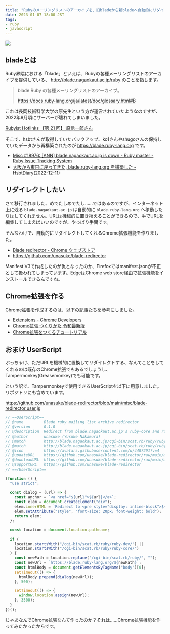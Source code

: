 ```yaml
---
title: "Rubyのメーリングリストのアーカイブを、旧bladeから新bladeへ自動的にリダイレクトするChrome拡張を作った"
date: 2023-01-07 18:00 JST
tags:
- ruby
- javascript
---
```



![](2023/blade-redirector-screenshot.png)

## bladeとは
Ruby界隈における「blade」といえば、Rubyの各種メーリングリストのアーカイブを提供している、 <http://blade.nagaokaut.ac.jp/ruby> のことを指します。
> blade
> Ruby の各種メーリングリストのアーカイブ。
> 
> <https://docs.ruby-lang.org/ja/latest/doc/glossary.html#B>

これは長岡技術科学大学の原先生という方が運営されていたようなのですが、2022年8月頃にサーバーが壊れてしまいました。

[Rubyist Hotlinks 【第 21 回】 原信一郎さん](https://magazine.rubyist.net/articles/0023/0023-Hotlinks.html)

そこで、hsbtさんが取得していたバックアップ、ko1さんやshugoさんの保持していたデータから再構築されたのが <https://blade.ruby-lang.org> です。

* [Misc #18976: [ANN] blade.nagaokaut.ac.jp is down - Ruby master - Ruby Issue Tracking System](https://bugs.ruby-lang.org/issues/18976)
* [大阪から東京に戻ってきた, blade.ruby-lang.org を構築した - HsbtDiary(2022-12-11)](https://www.hsbt.org/diary/20221211.html#p02)

## リダイレクトしたい
さて移行されました、めでたしめでたし……ではあるのですが、インターネット上に残る `blade.nagaokaut.ac.jp` は自動的に `blade.ruby-lang.org` へ移動したりはしてくれません。URLは機械的に置き換えることができるので、手でURLを編集してしまえばいいのですが、やっぱり手間です。

そんなわけで、自動的にリダイレクトしてくれるChrome拡張機能を作りました。

* [Blade redirector - Chrome ウェブストア](https://chrome.google.com/webstore/detail/blade-redirector/cpgeohmncpielpaegfbdhkhaccoocbcc?hl=ja)
* <https://github.com/unasuke/blade-redirector>

Manifest V3で作成したのが仇となったのか、Firefoxではmanifest.jsonが不正として扱われてしまっています。EdgeはChrome web store経由で拡張機能をインストールできるんですね。

## Chrome拡張を作る
Chrome拡張を作成するのは、以下の記事たちを参考にしました。

* [Extensions - Chrome Developers](https://developer.chrome.com/docs/extensions/)
* [Chrome拡張 つくりかた 令和最新版](https://r7kamura.com/articles/2022-05-07-chrome-extension-dev-2022)
* [Chrome拡張をつくるチュートリアル](https://r7kamura.com/articles/2022-05-18-learn-chrome-extention-in-y-minutes)

## おまけ UserScript
ぶっちゃけ、ただURLを機械的に置換してリダイレクトする、なんてことをしてくれるのは既存のChrome拡張でもあるでしょうし、Tampermonkey(Greasemonkey)でも可能です。

という訳で、Tampermonkeyで使用できるUserScriptを以下に用意しました。リポジトリにも含めています。

<https://github.com/unasuke/blade-redirector/blob/main/misc/blade-redirector.user.js>

```javascript
// ==UserScript==
// @name         Blade ruby mailing list archive redirector
// @version      0.1.0
// @description  Redirect from blade.nagaokaut.ac.jp's ruby-core and ruby-dev mailing list archive that's no longer available to blade.ruby-lang.org that's the alternative.
// @author       unasuke (Yusuke Nakamura)
// @match        http://blade.nagaokaut.ac.jp/cgi-bin/scat.rb/ruby/ruby-core/*
// @match        http://blade.nagaokaut.ac.jp/cgi-bin/scat.rb/ruby/ruby-dev/*
// @icon         https://avatars.githubusercontent.com/u/4487291?v=4
// @updateURL    https://github.com/unasuke/blade-redirector/raw/main/misc/blade-redirector.user.js
// @downloadURL  https://github.com/unasuke/blade-redirector/raw/main/misc/blade-redirector.user.js
// @supportURL   https://github.com/unasuke/blade-redirector
// ==/UserScript==

(function () {
  "use strict";

  const dialog = (url) => {
    const anchor = `<a href="${url}">${url}</a>`;
    const elem = document.createElement("div");
    elem.innerHTML = `Redirect to <pre style="display: inline-block">${anchor}</pre> after 3 seconds.`;
    elem.setAttribute("style", "font-size: 20px; font-weight: bold");
    return elem;
  };

  const location = document.location.pathname;

  if (
    location.startsWith("/cgi-bin/scat.rb/ruby/ruby-dev/") ||
    location.startsWith("/cgi-bin/scat.rb/ruby/ruby-core/")
  ) {
    const newPath = location.replace("/cgi-bin/scat.rb/ruby/", "");
    const newUrl = `https://blade.ruby-lang.org/${newPath}`;
    const htmlBody = document.getElementsByTagName("body")[0];
    setTimeout(() => {
      htmlBody.prepend(dialog(newUrl));
    }, 500);

    setTimeout(() => {
      window.location.assign(newUrl);
    }, 3500);
  }
})();

```

じゃあなんでChrome拡張なんて作ったのか？それは……Chrome拡張機能を作ってみたかったからです。

